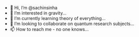 - 👋 Hi, I’m @sachinsinha
- 👀 I’m interested in gravity...
- 🌱 I’m currently learning theory of everything...
- 💞️ I’m looking to collaborate on quantum research subjects...
- 📫 How to reach me - no one knows...

<!---
sachinsinha23/sachinsinha23 is a ✨ special ✨ repository because its `README.md` (this file) appears on your GitHub profile.
You can click the Preview link to take a look at your changes.
--->
